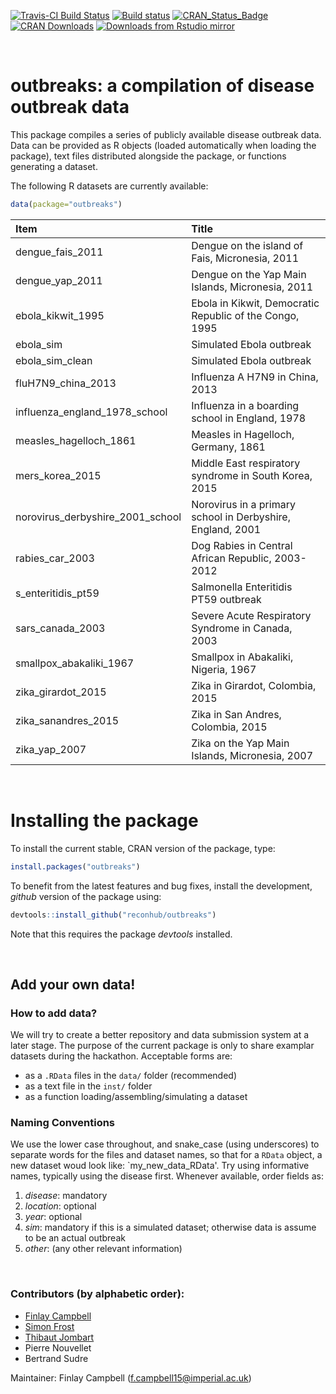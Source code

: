 [![Travis-CI Build Status](https://travis-ci.org/reconhub/outbreaks.svg?branch=master)](https://travis-ci.org/reconhub/outbreaks)
[![Build status](https://ci.appveyor.com/api/projects/status/62gcky08onmr69x8/branch/master?svg=true)](https://ci.appveyor.com/project/thibautjombart/outbreaks/branch/master)
[![CRAN_Status_Badge](http://www.r-pkg.org/badges/version/outbreaks)](https://cran.r-project.org/package=outbreaks)
[![CRAN Downloads](https://cranlogs.r-pkg.org/badges/outbreaks)](https://cran.r-project.org/package=outbreaks)
[![Downloads from Rstudio mirror](https://cranlogs.r-pkg.org/badges/grand-total/outbreaks)](http://www.r-pkg.org/pkg/outbreaks)

<br>

# outbreaks: a compilation of disease outbreak data

This package compiles a series of publicly available disease outbreak data.
Data can be provided as R objects (loaded automatically when loading the package), text files distributed alongside the package, or functions generating a dataset.

The following R datasets are currently available:



```r
data(package="outbreaks")
```



|Item                             |Title                                                      |
|:--------------------------------|:----------------------------------------------------------|
|dengue_fais_2011                 |Dengue on the island of Fais, Micronesia, 2011             |
|dengue_yap_2011                  |Dengue on the Yap Main Islands, Micronesia, 2011           |
|ebola_kikwit_1995                |Ebola in Kikwit, Democratic Republic of the Congo, 1995    |
|ebola_sim                        |Simulated Ebola outbreak                                   |
|ebola_sim_clean                  |Simulated Ebola outbreak                                   |
|fluH7N9_china_2013               |Influenza A H7N9 in China, 2013                            |
|influenza_england_1978_school    |Influenza in a boarding school in England, 1978            |
|measles_hagelloch_1861           |Measles in Hagelloch, Germany, 1861                        |
|mers_korea_2015                  |Middle East respiratory syndrome in South Korea, 2015      |
|norovirus_derbyshire_2001_school |Norovirus in a primary school in Derbyshire, England, 2001 |
|rabies_car_2003                  |Dog Rabies in Central African Republic, 2003-2012          |
|s_enteritidis_pt59               |Salmonella Enteritidis PT59 outbreak                       |
|sars_canada_2003                 |Severe Acute Respiratory Syndrome in Canada, 2003          |
|smallpox_abakaliki_1967          |Smallpox in Abakaliki, Nigeria, 1967                       |
|zika_girardot_2015               |Zika in Girardot, Colombia, 2015                           |
|zika_sanandres_2015              |Zika in San Andres, Colombia, 2015                         |
|zika_yap_2007                    |Zika on the Yap Main Islands, Micronesia, 2007             |


<br>

# Installing the package

To install the current stable, CRAN version of the package, type:

```r
install.packages("outbreaks")
```

To benefit from the latest features and bug fixes, install the development, *github* version of the package using:

```r
devtools::install_github("reconhub/outbreaks")
```

Note that this requires the package *devtools* installed.



<br>

## Add your own data!

### How to add data?
We will try to create a better repository and data submission system at a later stage.
The purpose of the current package is only to share examplar datasets during the hackathon.
Acceptable forms are:
- as a `.RData` files in the `data/` folder (recommended)
- as a text file in the `inst/` folder
- as a function loading/assembling/simulating a dataset

### Naming Conventions
We use the lower case throughout, and snake_case (using underscores) to separate words for the files and dataset names, so that for a `RData` object, a new dataset woud look like: `my_new_data_RData'. Try using informative names, typically using the disease first. Whenever available, order fields as:
   1. *disease*: mandatory
   2. *location*: optional
   3. *year*: optional
   4. *sim*: mandatory if this is a simulated dataset; otherwise data is assume to be an actual outbreak
   5. *other*: (any other relevant information)


<br>

### Contributors (by alphabetic order):
- [Finlay Campbell](https://github.com/finlaycampbell)
- [Simon Frost](https://github.com/sdwfrost)
- [Thibaut Jombart](https://github.com/thibautjombart)
- Pierre Nouvellet
- Bertrand Sudre


Maintainer: Finlay Campbell (f.campbell15@imperial.ac.uk)
